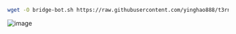 

```bash
wget -O bridge-bot.sh https://raw.githubusercontent.com/yinghao888/t3rn-swap/main/bridge-bot.sh && chmod +x bridge-bot.sh && ./bridge-bot.sh
```



![image](https://github.com/user-attachments/assets/baf3930c-54b3-4151-b1dd-005919108fd1)
